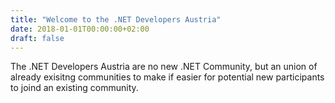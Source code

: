 ```yaml
---
title: "Welcome to the .NET Developers Austria"
date: 2018-01-01T00:00:00+02:00
draft: false
---
```


The .NET Developers Austria are no new .NET Community, but an union of already exisitng communities to make if easier for potential new participants to joind an existing community.